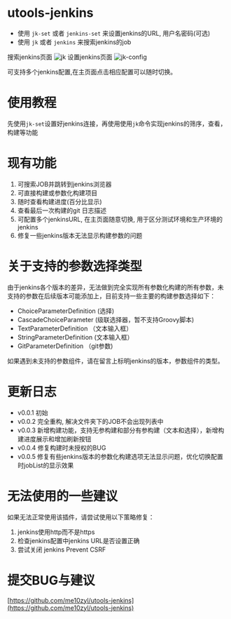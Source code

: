 # utools-jenkins

+ 使用 `jk-set` 或者 `jenkins-set` 来设置jenkins的URL, 用户名密码(可选)
+ 使用 `jk` 或者 `jenkins` 来搜索jenkins的job

搜索jenkins页面
![jk](https://ftp.bmp.ovh/imgs/2020/09/4b0c4ba5eba88ea2.png)
设置jenkins页面
![jk-config](https://ftp.bmp.ovh/imgs/2020/09/63035699b71fd30f.png)

可支持多个jenkins配置,在主页面点击相应配置可以随时切换。

# 使用教程

先使用`jk-set`设置好jenkins连接，再使用使用`jk`命令实现jenkins的筛序，查看，构建等功能

# 现有功能

1. 可搜索JOB并跳转到jenkins浏览器
2. 可直接构建或参数化构建项目
3. 随时查看构建进度(百分比显示)
4. 查看最后一次构建的git 日志描述
5. 可配置多个jenkinsURL, 在主页面随意切换, 用于区分测试环境和生产环境的jenkins
6. 修复一些jenkins版本无法显示构建参数的问题

# 关于支持的参数选择类型

由于jenkins各个版本的差异，无法做到完全实现所有参数化构建的所有参数，未支持的参数在后续版本可能添加上，目前支持一些主要的构建参数选择如下：
+ ChoiceParameterDefinition (选择)
+ CascadeChoiceParameter (级联选择器，暂不支持Groovy脚本)
+ TextParameterDefinition （文本输入框）
+ StringParameterDefinition (文本输入框）
+ GitParameterDefinition （git参数)

如果遇到未支持的参数组件，请在留言上标明jenkins的版本，参数组件的类型。

# 更新日志

+ v0.0.1 初始
+ v0.0.2 完全重构, 解决文件夹下的JOB不会出现列表中
+ v0.0.3 新增构建功能，支持无参构建和部分有参构建（文本和选择），新增构建进度展示和增加刷新按钮
+ v0.0.4 修复构建时未授权的BUG
+ v0.0.5 修复有些jenkins版本的参数化构建选项无法显示问题，优化切换配置时jobList的显示效果

# 无法使用的一些建议

如果无法正常使用该插件，请尝试使用以下策略修复：

1. jenkins使用http而不是https
2. 检查jenkins配置中jenkins URL是否设置正确
3. 尝试关闭 jenkins Prevent CSRF

# 提交BUG与建议

[https://github.com/me10zyl/utools-jenkins](https://github.com/me10zyl/utools-jenkins)

